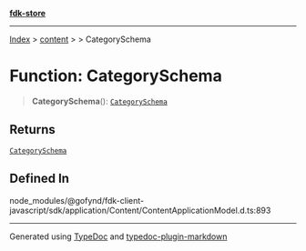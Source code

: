 [**fdk-store**](../../../README.md)
***

[Index](../../../API.md) > [content](../../README.md) > [<internal>](../README.md) > CategorySchema

# Function: CategorySchema

> **CategorySchema**(): [`CategorySchema`](../type-aliases/type-alias.CategorySchema.md)

## Returns

[`CategorySchema`](../type-aliases/type-alias.CategorySchema.md)

## Defined In

node\_modules/@gofynd/fdk-client-javascript/sdk/application/Content/ContentApplicationModel.d.ts:893

***
Generated using [TypeDoc](https://typedoc.org/) and [typedoc-plugin-markdown](https://www.npmjs.com/package/typedoc-plugin-markdown)
